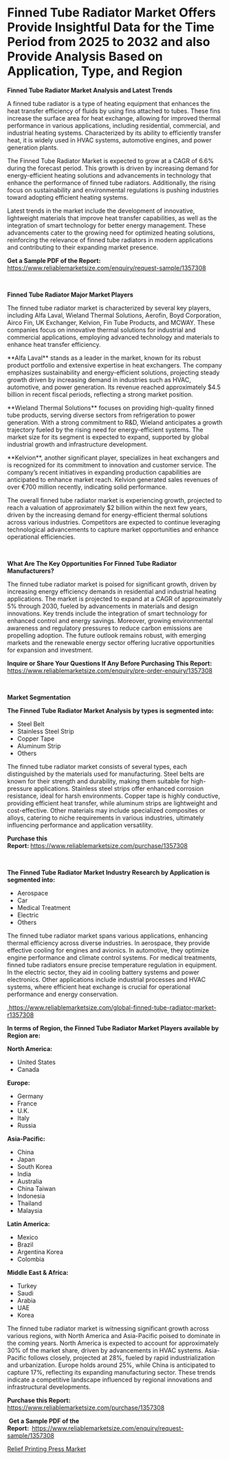 <p><h1>Finned Tube Radiator Market Offers Provide Insightful Data for the Time Period from 2025 to 2032 and also Provide Analysis Based on Application, Type, and Region</h1></p><p><strong>Finned Tube Radiator Market Analysis and Latest Trends</strong></p>
<p><p>A finned tube radiator is a type of heating equipment that enhances the heat transfer efficiency of fluids by using fins attached to tubes. These fins increase the surface area for heat exchange, allowing for improved thermal performance in various applications, including residential, commercial, and industrial heating systems. Characterized by its ability to efficiently transfer heat, it is widely used in HVAC systems, automotive engines, and power generation plants.</p><p>The Finned Tube Radiator Market is expected to grow at a CAGR of 6.6% during the forecast period. This growth is driven by increasing demand for energy-efficient heating solutions and advancements in technology that enhance the performance of finned tube radiators. Additionally, the rising focus on sustainability and environmental regulations is pushing industries toward adopting efficient heating systems. </p><p>Latest trends in the market include the development of innovative, lightweight materials that improve heat transfer capabilities, as well as the integration of smart technology for better energy management. These advancements cater to the growing need for optimized heating solutions, reinforcing the relevance of finned tube radiators in modern applications and contributing to their expanding market presence.</p></p>
<p><strong>Get a Sample PDF of the Report:&nbsp;</strong> <a href="https://www.reliablemarketsize.com/enquiry/request-sample/1357308?utm_campaign=2303&utm_medium=2&utm_source=Github&utm_content=ia&utm_term=16022025&utm_id=finned-tube-radiator">https://www.reliablemarketsize.com/enquiry/request-sample/1357308</a></p>
<p>&nbsp;</p>
<p><strong>Finned Tube Radiator Major Market Players</strong></p>
<p><p>The finned tube radiator market is characterized by several key players, including Alfa Laval, Wieland Thermal Solutions, Aerofin, Boyd Corporation, Airco Fin, UK Exchanger, Kelvion, Fin Tube Products, and MCWAY. These companies focus on innovative thermal solutions for industrial and commercial applications, employing advanced technology and materials to enhance heat transfer efficiency.</p><p>**Alfa Laval** stands as a leader in the market, known for its robust product portfolio and extensive expertise in heat exchangers. The company emphasizes sustainability and energy-efficient solutions, projecting steady growth driven by increasing demand in industries such as HVAC, automotive, and power generation. Its revenue reached approximately $4.5 billion in recent fiscal periods, reflecting a strong market position.</p><p>**Wieland Thermal Solutions** focuses on providing high-quality finned tube products, serving diverse sectors from refrigeration to power generation. With a strong commitment to R&D, Wieland anticipates a growth trajectory fueled by the rising need for energy-efficient systems. The market size for its segment is expected to expand, supported by global industrial growth and infrastructure development.</p><p>**Kelvion**, another significant player, specializes in heat exchangers and is recognized for its commitment to innovation and customer service. The company’s recent initiatives in expanding production capabilities are anticipated to enhance market reach. Kelvion generated sales revenues of over €700 million recently, indicating solid performance.</p><p>The overall finned tube radiator market is experiencing growth, projected to reach a valuation of approximately $2 billion within the next few years, driven by the increasing demand for energy-efficient thermal solutions across various industries. Competitors are expected to continue leveraging technological advancements to capture market opportunities and enhance operational efficiencies.</p></p>
<p>&nbsp;</p>
<p><strong>What Are The Key Opportunities For Finned Tube Radiator Manufacturers?</strong></p>
<p><p>The finned tube radiator market is poised for significant growth, driven by increasing energy efficiency demands in residential and industrial heating applications. The market is projected to expand at a CAGR of approximately 5% through 2030, fueled by advancements in materials and design innovations. Key trends include the integration of smart technology for enhanced control and energy savings. Moreover, growing environmental awareness and regulatory pressures to reduce carbon emissions are propelling adoption. The future outlook remains robust, with emerging markets and the renewable energy sector offering lucrative opportunities for expansion and investment.</p></p>
<p><strong>Inquire or Share Your Questions If Any Before Purchasing This Report:</strong> <a href="https://www.reliablemarketsize.com/enquiry/pre-order-enquiry/1357308?utm_campaign=2303&utm_medium=2&utm_source=Github&utm_content=ia&utm_term=16022025&utm_id=finned-tube-radiator">https://www.reliablemarketsize.com/enquiry/pre-order-enquiry/1357308</a></p>
<p>&nbsp;</p>
<p><strong>Market Segmentation</strong></p>
<p><strong>The Finned Tube Radiator Market Analysis by types is segmented into:</strong></p>
<p><ul><li>Steel Belt</li><li>Stainless Steel Strip</li><li>Copper Tape</li><li>Aluminum Strip</li><li>Others</li></ul></p>
<p><p>The finned tube radiator market consists of several types, each distinguished by the materials used for manufacturing. Steel belts are known for their strength and durability, making them suitable for high-pressure applications. Stainless steel strips offer enhanced corrosion resistance, ideal for harsh environments. Copper tape is highly conductive, providing efficient heat transfer, while aluminum strips are lightweight and cost-effective. Other materials may include specialized composites or alloys, catering to niche requirements in various industries, ultimately influencing performance and application versatility.</p></p>
<p><strong>Purchase this Report:&nbsp;</strong><a href="https://www.reliablemarketsize.com/purchase/1357308?utm_campaign=2303&utm_medium=2&utm_source=Github&utm_content=ia&utm_term=16022025&utm_id=finned-tube-radiator">https://www.reliablemarketsize.com/purchase/1357308</a></p>
<p>&nbsp;</p>
<p><strong>The Finned Tube Radiator Market Industry Research by Application is segmented into:</strong></p>
<p><ul><li>Aerospace</li><li>Car</li><li>Medical Treatment</li><li>Electric</li><li>Others</li></ul></p>
<p><p>The finned tube radiator market spans various applications, enhancing thermal efficiency across diverse industries. In aerospace, they provide effective cooling for engines and avionics. In automotive, they optimize engine performance and climate control systems. For medical treatments, finned tube radiators ensure precise temperature regulation in equipment. In the electric sector, they aid in cooling battery systems and power electronics. Other applications include industrial processes and HVAC systems, where efficient heat exchange is crucial for operational performance and energy conservation.</p></p>
<p><a href="https://www.reliablemarketsize.com/global-finned-tube-radiator-market-r1357308?utm_campaign=2303&utm_medium=2&utm_source=Github&utm_content=ia&utm_term=16022025&utm_id=finned-tube-radiator">&nbsp;https://www.reliablemarketsize.com/global-finned-tube-radiator-market-r1357308</a></p>
<p><strong>In terms of Region, the Finned Tube Radiator Market Players available by Region are:</strong></p>
<p>
    <p> <strong> North America: </strong>
        <ul>
            <li>United States</li>
            <li>Canada</li>
        </ul>
        </p> 
    <p> <strong> Europe: </strong>
        <ul>
            <li>Germany</li>
            <li>France</li>
            <li>U.K.</li>
            <li>Italy</li>
            <li>Russia</li>
        </ul>
        </p> 
    <p> <strong> Asia-Pacific: </strong>
        <ul>
            <li>China</li>
            <li>Japan</li>
            <li>South Korea</li>
            <li>India</li>
            <li>Australia</li>
            <li>China Taiwan</li>
            <li>Indonesia</li>
            <li>Thailand</li>
            <li>Malaysia</li>
        </ul>
        </p> 
    <p> <strong> Latin America: </strong>
        <ul>
            <li>Mexico</li>
            <li>Brazil</li>
            <li>Argentina Korea</li>
            <li>Colombia</li>
        </ul>
        </p> 
    <p> <strong> Middle East & Africa: </strong>
        <ul>
            <li>Turkey</li>
            <li>Saudi</li>
            <li>Arabia</li>
            <li>UAE</li>
            <li>Korea</li>
        </ul>
    </p>
    </p>
<p><p>The finned tube radiator market is witnessing significant growth across various regions, with North America and Asia-Pacific poised to dominate in the coming years. North America is expected to account for approximately 30% of the market share, driven by advancements in HVAC systems. Asia-Pacific follows closely, projected at 28%, fueled by rapid industrialization and urbanization. Europe holds around 25%, while China is anticipated to capture 17%, reflecting its expanding manufacturing sector. These trends indicate a competitive landscape influenced by regional innovations and infrastructural developments.</p></p>
<p><strong>Purchase this Report: </strong><a href="https://www.reliablemarketsize.com/purchase/1357308?utm_campaign=2303&utm_medium=2&utm_source=Github&utm_content=ia&utm_term=16022025&utm_id=finned-tube-radiator">https://www.reliablemarketsize.com/purchase/1357308</a></p>
<p>&nbsp;<strong>Get a Sample PDF of the Report:&nbsp;&nbsp;</strong><a href="https://www.reliablemarketsize.com/enquiry/request-sample/1357308?utm_campaign=2303&utm_medium=2&utm_source=Github&utm_content=ia&utm_term=16022025&utm_id=finned-tube-radiator">https://www.reliablemarketsize.com/enquiry/request-sample/1357308</a></p>
<p><strong></strong></p>
<p><p><a href="https://github.com/pearlinewhite4692/Market-Research-Report-List-1/blob/main/relief-printing-press-market.md?utm_campaign=2303&utm_medium=2&utm_source=Github&utm_content=ia&utm_term=16022025&utm_id=finned-tube-radiator">Relief Printing Press Market</a></p></p>